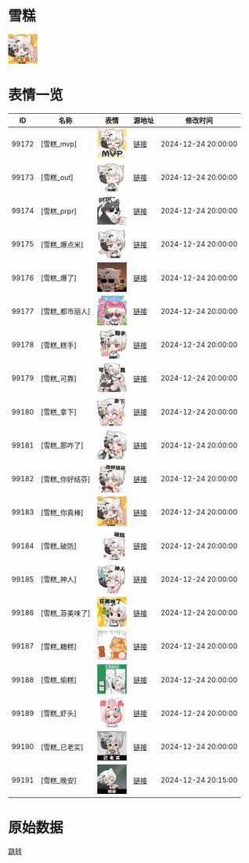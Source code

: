 # 雪糕

<img src="./cover.png" height="60" alt="cover" />

# 表情一览

|ID|名称|表情|源地址|修改时间|
|----|----|----|----|----|
|99172|[雪糕_mvp]|<img src="./pic/099172_%5B雪糕_mvp%5D.gif" height="60" alt="mvp"/>|[链接](https://i0.hdslb.com/bfs/garb/c544c526c0c14a123ec1cdfb7188973da3f0f9a8.gif)|2024-12-24 20:00:00|
|99173|[雪糕_out]|<img src="./pic/099173_%5B雪糕_out%5D.gif" height="60" alt="out"/>|[链接](https://i0.hdslb.com/bfs/garb/6c76f76c75c66d66b61c303c34e25190fd4df08a.gif)|2024-12-24 20:00:00|
|99174|[雪糕_prpr]|<img src="./pic/099174_%5B雪糕_prpr%5D.gif" height="60" alt="prpr"/>|[链接](https://i0.hdslb.com/bfs/garb/9e9a79003f7b148960655c5ae77aee2523b54797.gif)|2024-12-24 20:00:00|
|99175|[雪糕_爆点米]|<img src="./pic/099175_%5B雪糕_爆点米%5D.gif" height="60" alt="爆点米"/>|[链接](https://i0.hdslb.com/bfs/garb/5df8280a2fee21f4c4d2ae92365091a1c89f9bde.gif)|2024-12-24 20:00:00|
|99176|[雪糕_爆了]|<img src="./pic/099176_%5B雪糕_爆了%5D.gif" height="60" alt="爆了"/>|[链接](https://i0.hdslb.com/bfs/garb/9dc1c65e5587ecc86918355a33f17f108e745d41.gif)|2024-12-24 20:00:00|
|99177|[雪糕_都市丽人]|<img src="./pic/099177_%5B雪糕_都市丽人%5D.gif" height="60" alt="都市丽人"/>|[链接](https://i0.hdslb.com/bfs/garb/c96e475468fa4ca66d368fe445a1c2ea7f0a7bfc.gif)|2024-12-24 20:00:00|
|99178|[雪糕_糕手]|<img src="./pic/099178_%5B雪糕_糕手%5D.gif" height="60" alt="糕手"/>|[链接](https://i0.hdslb.com/bfs/garb/c5928b2483120ef6e5d63e6873276bc54eee2e19.gif)|2024-12-24 20:00:00|
|99179|[雪糕_可靠]|<img src="./pic/099179_%5B雪糕_可靠%5D.gif" height="60" alt="可靠"/>|[链接](https://i0.hdslb.com/bfs/garb/5964dee71e3216fce9ab3ec5a2918a5a49bcbd50.gif)|2024-12-24 20:00:00|
|99180|[雪糕_拿下]|<img src="./pic/099180_%5B雪糕_拿下%5D.gif" height="60" alt="拿下"/>|[链接](https://i0.hdslb.com/bfs/garb/0ff1a1db94d47fde6c34bd68c5c6e3f1079724ce.gif)|2024-12-24 20:00:00|
|99181|[雪糕_那咋了]|<img src="./pic/099181_%5B雪糕_那咋了%5D.gif" height="60" alt="那咋了"/>|[链接](https://i0.hdslb.com/bfs/garb/8465dd5571054722871220fe9d4914d8ff7ee3a4.gif)|2024-12-24 20:00:00|
|99182|[雪糕_你好结芬]|<img src="./pic/099182_%5B雪糕_你好结芬%5D.gif" height="60" alt="你好结芬"/>|[链接](https://i0.hdslb.com/bfs/garb/b73e6436ad8be8664b2f22f168f434b673ca9b2c.gif)|2024-12-24 20:00:00|
|99183|[雪糕_你真棒]|<img src="./pic/099183_%5B雪糕_你真棒%5D.gif" height="60" alt="你真棒"/>|[链接](https://i0.hdslb.com/bfs/garb/22fb26f4c3af3962e851c0a5bb4b285ba87bd83f.gif)|2024-12-24 20:00:00|
|99184|[雪糕_破防]|<img src="./pic/099184_%5B雪糕_破防%5D.gif" height="60" alt="破防"/>|[链接](https://i0.hdslb.com/bfs/garb/fe24dd38e5950d86adb40f91cd41ff34315ff76c.gif)|2024-12-24 20:00:00|
|99185|[雪糕_神人]|<img src="./pic/099185_%5B雪糕_神人%5D.gif" height="60" alt="神人"/>|[链接](https://i0.hdslb.com/bfs/garb/3e395c40668f34542555fa016dd4fcc1ed104ce3.gif)|2024-12-24 20:00:00|
|99186|[雪糕_苔美味了]|<img src="./pic/099186_%5B雪糕_苔美味了%5D.gif" height="60" alt="苔美味了"/>|[链接](https://i0.hdslb.com/bfs/garb/b67ab2e52417422704d16eb677ba506c0fee2dc2.gif)|2024-12-24 20:00:00|
|99187|[雪糕_糖糕]|<img src="./pic/099187_%5B雪糕_糖糕%5D.gif" height="60" alt="糖糕"/>|[链接](https://i0.hdslb.com/bfs/garb/5be76a1eda5616c1997188a61a9020ad77251d1d.gif)|2024-12-24 20:00:00|
|99188|[雪糕_偷糕]|<img src="./pic/099188_%5B雪糕_偷糕%5D.gif" height="60" alt="偷糕"/>|[链接](https://i0.hdslb.com/bfs/garb/4e15acd120df25b9ebbec4945ebd51542ede8ac6.gif)|2024-12-24 20:00:00|
|99189|[雪糕_虾头]|<img src="./pic/099189_%5B雪糕_虾头%5D.gif" height="60" alt="虾头"/>|[链接](https://i0.hdslb.com/bfs/garb/de44a1614d2069fa7c6f7797056d64b4077fb1d2.gif)|2024-12-24 20:00:00|
|99190|[雪糕_已老实]|<img src="./pic/099190_%5B雪糕_已老实%5D.gif" height="60" alt="已老实"/>|[链接](https://i0.hdslb.com/bfs/garb/97ac1ca6daa737dc63f634dd10b10c2c112aee70.gif)|2024-12-24 20:00:00|
|99191|[雪糕_晚安]|<img src="./pic/099191_%5B雪糕_晚安%5D.gif" height="60" alt="晚安"/>|[链接](https://i0.hdslb.com/bfs/garb/290bdd5242edd8b784fdf8438c1847ff5d8f2d22.gif)|2024-12-24 20:15:00|

# 原始数据

[跳转](./raw.json)

